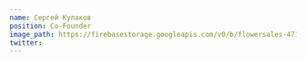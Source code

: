 ```yaml
---
name: Сергей Кулаков
position: Co-Founder
image_path: https://firebasestorage.googleapis.com/v0/b/flowersales-471f5.appspot.com/o/web-site%2Fsergey.jpg?alt=media&token=e62b457f-0dfb-4914-96de-3054b54137e4
twitter:
---
```

